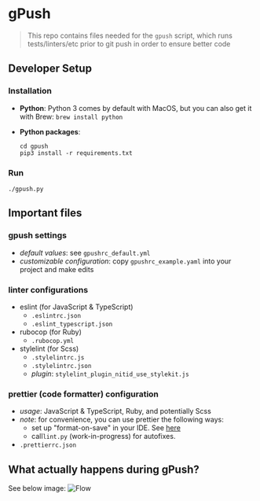 # gPush

> This repo contains files needed for the `gpush` script, which runs tests/linters/etc prior to git push in order to ensure better code

## Developer Setup


### Installation

- **Python**: Python 3 comes by default with MacOS, but you can also get it with Brew: `brew install python`

- **Python packages**: 
  ```
  cd gpush
  pip3 install -r requirements.txt
  ```

### Run
    ./gpush.py

## Important files

### gpush settings
- *default values*: see `gpushrc_default.yml`
- *customizable configuration*: copy `gpushrc_example.yaml` into your project and make edits

### linter configurations
- eslint (for JavaScript & TypeScript)
  - `.eslintrc.json`
  - `.eslint_typescript.json`
- rubocop (for Ruby)
  - `.rubocop.yml`
- stylelint (for Scss)
  - `.stylelintrc.js`
  - `.stylelintrc.json`
  - *plugin*: `stylelint_plugin_nitid_use_stylekit.js`

### prettier (code formatter) configuration
- *usage*: JavaScript & TypeScript, Ruby, and potentially Scss
- *note*: for convenience, you can use prettier the following ways:
  - set up "format-on-save" in your IDE.  See [here](https://www.educative.io/answers/how-to-set-up-prettier-and-automatic-formatting-on-vs-code)
  - call`lint.py` (work-in-progress) for autofixes.
- `.prettierrc.json`

## What actually happens during gPush?

See below image:
![Flow](https://github.com/nitidbit/gpush/blob/release/v2-hackathon/gpush_diagram.png?raw=true)


